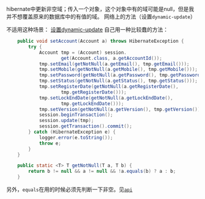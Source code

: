 hibernate中更新非空域；传入一个对象，这个对象中有的域可能是null，但是我并不想覆盖原来的数据库中的有值的域。
网络上的方法（设置`dynamic-update`）

不适用这种场景：
[设置dynamic-update](http://www.mkyong.com/hibernate/hibernate-dynamic-update-attribute-example/)
自己用一种比较蠢的方法：
```java
    public void setAccount(Account a) throws HibernateException {
        try {
            Account tmp = (Account) session.
                    get(Account.class, a.getAccountId());
            tmp.setEmail(getNotNull(a.getEmail(), tmp.getEmail()));
            tmp.setMobile(getNotNull(a.getMobile(), tmp.getMobile()));
            tmp.setPassword(getNotNull(a.getPassword(), tmp.getPassword()));
            tmp.setStatus(getNotNull(a.getStatus(), tmp.getStatus()));
            tmp.setRegisterDate(getNotNull(a.getRegisterDate(),
                    tmp.getRegisterDate()));
            tmp.setLockEndDate(getNotNull(a.getLockEndDate(),
                    tmp.getLockEndDate()));
            tmp.setVersion(getNotNull(a.getVersion(), tmp.getVersion()));
            session.beginTransaction();
            session.update(tmp);
            session.getTransaction().commit();
        } catch (HibernateException e) {
            logger.error(e.toString());
            throw e;
        }
    }

    public static <T> T getNotNull(T a, T b) {
        return b != null && a != null && !a.equals(b) ? a : b;
    }
```
另外，`equals`在用的时候必须先判断一下非空。见[`api`](https://docs.oracle.com/javase/7/docs/api/java/lang/Object.html#equals(java.lang.Object))
